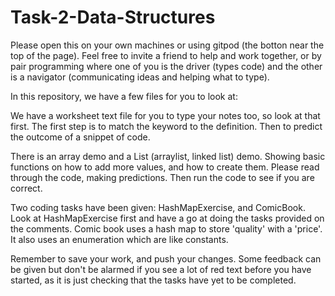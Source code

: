 # Task-2-Data-Structures
Please open this on your own machines or using gitpod (the botton near the top of the page).
Feel free to invite a friend to help and work together, or by pair programming where one of you is the driver (types code) 
and the other is a navigator (communicating ideas and helping what to type).

In this repository, we have a few files for you to look at:

We have a worksheet text file for you to type your notes too, so look at that first.
The first step is to match the keyword to the definition.
Then to predict the outcome of a snippet of code.

There is an array demo and a List (arraylist, linked list) demo. Showing basic functions on how to add more values, and how to create them.
Please read through the code, making predictions. Then run the code to see if you are correct.

Two coding tasks have been given: HashMapExercise, and ComicBook.
Look at HashMapExercise first and have a go at doing the tasks provided on the comments.
Comic book uses a hash map to store 'quality' with a 'price'. It also uses an enumeration which are like constants.

Remember to save your work, and push your changes.
Some feedback can be given but don't be alarmed if you see a lot of red text before you have started, as it is just checking that the tasks have yet to be completed.
